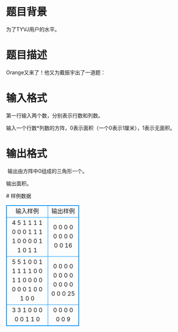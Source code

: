# 

 
 # 题目背景 
<p>为了TYVJ用户的水平。</p> 

 
 # 题目描述 
<p>Orange又来了！他又为戴振宇出了一道题：</p> 

 
 # 输入格式 
<p>第一行输入两个数，分别表示行数和列数。</p>

<p>输入一个行数*列数的方阵，0表示面积（一个0表示1厘米），1表示无面积。</p> 

 
 # 输出格式 
<p>&nbsp;输出由方阵中0组成的三角形一个。</p>

<p>输出面积。</p> 
# 样例数据
<style>
        table,table tr th, table tr td { border:1px solid #0094ff; }
        table { width: 200px; min-height: 25px; line-height: 25px; text-align: center; border-collapse: collapse;}   
    </style>
<table>
	<tr>
		<td>输入样例</td>
		<td>输出样例</td>
	</tr>
<tr><td>4 5
1 1 1 1 0
0 0 1 1 1
1 0 0 0 0
1 1 0 1 1</td><td>   0
  0 0
 0 0 0
0 0 0 0
16</td></tr><tr><td>5 5
1 0 0 1 1
1 1 1 0 0
1 1 0 0 0
0 0 0 0 1
0 0 1 0 0</td><td>     0
    0 0
   0 0 0
  0 0 0 0
 0 0 0 0 0
25</td></tr><tr><td>3 3
1 0 0
0 0 0
1 1 0</td><td>  0
 0 0
0 0 0
9</td></tr></table>

